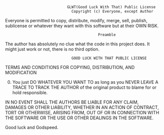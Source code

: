                                 GLWT(Good Luck With That) Public License
                                  Copyright (c) Everyone, except Author

Everyone is permitted to copy, distribute, modify, merge, sell, publish,
sublicense or whatever they want with this software but at their OWN RISK.

                                              Preamble

The author has absolutely no clue what the code in this project does.
It might just work or not, there is no third option.

                                  GOOD LUCK WITH THAT PUBLIC LICENSE

TERMS AND CONDITIONS FOR COPYING, DISTRIBUTION, AND MODIFICATION

0. You just DO WHATEVER YOU WANT TO as long as you NEVER LEAVE A
   TRACE TO TRACK THE AUTHOR of the original product to blame for or hold
   responsible.

IN NO EVENT SHALL THE AUTHORS BE LIABLE FOR ANY CLAIM, DAMAGES OR OTHER
LIABILITY, WHETHER IN AN ACTION OF CONTRACT, TORT OR OTHERWISE, ARISING
FROM, OUT OF OR IN CONNECTION WITH THE SOFTWARE OR THE USE OR OTHER
DEALINGS IN THE SOFTWARE.

Good luck and Godspeed.
